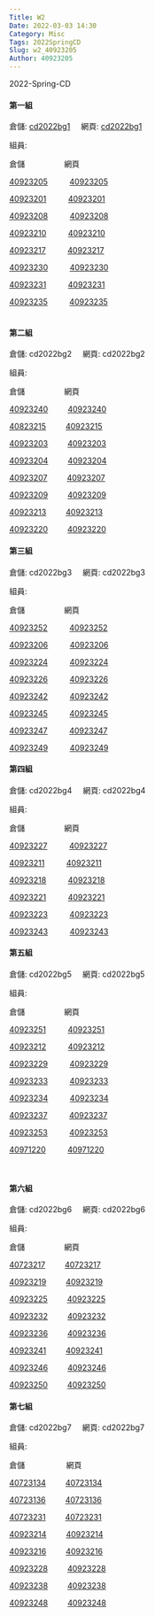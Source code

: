 ```yaml
---
Title: W2
Date: 2022-03-03 14:30
Category: Misc
Tags: 2022SpringCD
Slug: w2_40923205
Author: 40923205
---
```


2022-Spring-CD


<!-- PELICAN_END_SUMMARY -->

<h4><span>第一組</span></h4>
<p><span>倉儲: <a href="https://github.com/40923205/cd2022bg1">cd2022bg1</a>&nbsp; &nbsp; &nbsp;</span><span>網頁: <a href="https://40923205.github.io/cd2022bg1/content/index.html">cd2022bg1</a></span></p>
<p>組員:</p>
<p style="text-align: left;">倉儲&nbsp; &nbsp; &nbsp; &nbsp; &nbsp; &nbsp; &nbsp; &nbsp; &nbsp; <span>網頁</span></p>
<p><a href="https://github.com/40923205/cd2022">40923205</a>&nbsp; &nbsp; &nbsp; &nbsp; &nbsp;&nbsp;<a href="https://40923205.github.io/cd2022/content/index.html">40923205</a></p>
<p><a href="https://github.com/40923201/cd2022">40923201</a>&nbsp; &nbsp; &nbsp; &nbsp; &nbsp; <a href="https://40923201.github.io/cd2022/content/index.html">40923201</a></p>
<p><a href="https://github.com/nfu40923208/cd2022">40923208</a>&nbsp; &nbsp; &nbsp; &nbsp; &nbsp; <a href="https://nfu40923208.github.io/cd2022/content/index.html">40923208</a></p>
<p><a href="https://github.com/40923210/cd2022">40923210</a>&nbsp; &nbsp; &nbsp; &nbsp; &nbsp; <a href="https://40923210.github.io/cd2022/content/index.html">40923210</a></p>
<p><a href="https://github.com/40923217/cd2022">40923217</a>&nbsp; &nbsp; &nbsp; &nbsp; &nbsp; <a href="https://40923217.github.io/cd2022/content/index.html">40923217</a></p>
<p><a href="https://github.com/40923230/cd2022">40923230</a>&nbsp; &nbsp; &nbsp; &nbsp; &nbsp; <a href="https://40923230.github.io/cd2022/content/index.html">40923230</a></p>
<p><a href="https://github.com/40923231/cd2022">40923231</a>&nbsp; &nbsp; &nbsp; &nbsp; &nbsp; <a href="https://40923231.github.io/cd2022/content/index.html">40923231</a></p>
<p><a href="https://github.com/40923235/cd2022">40923235</a>&nbsp; &nbsp; &nbsp; &nbsp; &nbsp; <a href="https://40923235.github.io/cd2022/content/index.html">40923235</a></p>
<h4><br>第二組</h4>
<p><span>倉儲:&nbsp;cd2022bg2&nbsp; &nbsp; &nbsp;</span><span>網頁:<span>&nbsp;cd2022bg2</span></span></p>
<p><span><span>組員:</span></span></p>
<p><span><span>倉儲&nbsp; &nbsp; &nbsp; &nbsp; &nbsp; &nbsp; &nbsp; &nbsp; &nbsp; <span>網頁</span></span></span></p>
<p><span><span><span><a href="https://github.com/40923240/cd2022">40923240</a> &nbsp; &nbsp; &nbsp; &nbsp; <a href="https://40923240.github.io/cd2022/content/index.html">40923240</a></span></span></span></p>
<p><span><span><span><a href="https://github.com/40823215/cd2022">40823215</a> &nbsp; &nbsp; &nbsp; &nbsp; <a href="https://40823215.github.io/cd2022/content/index.html">40923215</a></span></span></span></p>
<p><span><span><span><a href="https://github.com/youshin40923203/cd2022">40923203</a> &nbsp; &nbsp; &nbsp; &nbsp; <a href="https://youshin40923203.github.io/cd2022/content/index.html">40923203</a></span></span></span></p>
<p><span><span><span><a href="https://github.com/40923204/cd2022">40923204</a> &nbsp; &nbsp; &nbsp; &nbsp; <a href="https://40923204.github.io/cd2022/content/index.html">40923204</a></span></span></span></p>
<p><span><span><span><a href="https://github.com/40923207/cd2022">40923207</a> &nbsp; &nbsp; &nbsp; &nbsp; <a href="https://40923207.github.io/cd2022/content/index.html">40923207</a></span></span></span></p>
<p><span><span><span><a href="https://github.com/nfu40923209/cd2022">40923209</a> &nbsp; &nbsp; &nbsp; &nbsp; <a href="https://nfu40923209.github.io/cd2022/content/index.html">40923209</a></span></span></span></p>
<p><span><span><span><a href="https://github.com/40923213/cd2022">40923213</a> &nbsp; &nbsp; &nbsp; &nbsp; <a href="https://40923213.github.io/cd2022/content/index.html">40923213</a></span></span></span></p>
<p><span><span><span><a href="https://github.com/40923220/cd2022">40923220</a> &nbsp; &nbsp; &nbsp; &nbsp; <a href="https://40923220.github.io/cd2022/content/index.html">40923220</a></span></span></span></p>
<p><span><span><span></span></span></span></p>
<h4><span><span><span>第三組</span></span></span></h4>
<p><span><span><span>倉儲:&nbsp;cd2022bg3&nbsp; &nbsp; &nbsp;<span>網頁:<span>&nbsp;cd2022bg3</span></span></span></span></span></p>
<p><span><span><span><span><span>組員:</span></span></span></span></span></p>
<p><span>倉儲&nbsp; &nbsp; &nbsp; &nbsp; &nbsp; &nbsp; &nbsp; &nbsp; &nbsp; <span>網頁</span></span></p>
<p><span><a href="https://github.com/40923252/cd2022">40923252</a>&nbsp; &nbsp; &nbsp; &nbsp; &nbsp; <a href="https://40923252.github.io/cd2022/content/index.html">40923252</a></span></p>
<p><span><a href="https://github.com/40923206-1/cd2022">40923206</a> &nbsp; &nbsp; &nbsp; &nbsp;&nbsp; <a href="https://40923206-1.github.io/cd2022/content/index.html">40923206</a></span></p>
<p><span><a href="https://github.com/s40923224/cd2022">40923224</a> &nbsp; &nbsp;&nbsp;&nbsp;&nbsp; &nbsp; <a href="https://s40923224.github.io/cd2022/content/index.html">40923224</a></span></p>
<p><span><a href="https://github.com/40923226/cd2022">40923226</a> &nbsp; &nbsp; &nbsp; &nbsp; &nbsp;<a href="https://40923226.github.io/cd2022/content/index.html">40923226</a></span></p>
<p><span><a href="https://github.com/40923242/cd2022">40923242</a> &nbsp; &nbsp; &nbsp; &nbsp; &nbsp;<a href="https://40923242.github.io/cd2022/content/index.html">40923242</a></span></p>
<p><span><a href="https://github.com/40923245-1/cd2022">40923245</a> &nbsp; &nbsp; &nbsp; &nbsp;&nbsp;&nbsp;<a href="https://40923245-1.github.io/cd2022/content/index.html">40923245</a></span></p>
<p><span><a href="https://github.com/40923247/cd2022">40923247</a> &nbsp; &nbsp; &nbsp; &nbsp; &nbsp;<a href="https://40923247.github.io/cd2022/content/index.html">40923247</a></span></p>
<p><span><a href="https://github.com/40923249-1/cd2022">40923249</a> &nbsp; &nbsp; &nbsp; &nbsp; &nbsp;<a href="https://40923249-1.github.io/cd2022/content/index.html">40923249</a></span></p>
<p><span></span></p>
<h4><span>第四組</span></h4>
<p><span>倉儲:&nbsp;cd2022bg4&nbsp; &nbsp; &nbsp;網頁:&nbsp;cd2022bg4</span></p>
<p><span><span><span><span><span>組員:</span></span></span></span></span></p>
<p><span>倉儲&nbsp; &nbsp; &nbsp; &nbsp; &nbsp; &nbsp; &nbsp; &nbsp; &nbsp; <span>網頁</span></span></p>
<p><span></span><a href="https://github.com/40923227/cd2022">40923227</a>&nbsp; &nbsp; &nbsp; &nbsp; &nbsp; <a href="https://40923227.github.io/cd2022/content/index.html">40923227</a></p>
<p><a href="https://github.com/a40923211/cd2022">40923211</a>&nbsp; &nbsp; &nbsp; &nbsp; &nbsp; <a href="https://a40923211.github.io/cd2022/content/index.html">40923211</a></p>
<p><a href="https://github.com/40923218/cd2022">40923218</a>&nbsp; &nbsp; &nbsp; &nbsp; &nbsp; <a href="https://40923218.github.io/cd2022/content/index.html">40923218</a></p>
<p><a href="https://github.com/40923221/cd2022">40923221</a>&nbsp; &nbsp; &nbsp; &nbsp; &nbsp; <a href="https://40923221.github.io/cd2022/content/index.html">40923221</a></p>
<p><a href="https://github.com/40923223/cd2022">40923223</a>&nbsp; &nbsp; &nbsp; &nbsp; &nbsp; <a href="https://40923223.github.io/cd2022/content/index.html">40923223</a></p>
<p><a href="https://github.com/40923243/cd2022">40923243</a>&nbsp; &nbsp; &nbsp; &nbsp; &nbsp; <a href="https://40923243.github.io/cd2022/content/index.html">40923243</a></p>
<p><span></span></p>
<h4><span>第五組</span></h4>
<p><span>倉儲:&nbsp;cd2022bg5&nbsp; &nbsp; &nbsp;網頁:&nbsp;cd2022bg5</span></p>
<p><span><span><span><span><span>組員:</span></span></span></span></span></p>
<p><span>倉儲&nbsp; &nbsp; &nbsp; &nbsp; &nbsp; &nbsp; &nbsp; &nbsp; &nbsp; <span>網頁</span></span></p>
<p><span></span><a href="https://github.com/40923251/cd2022">40923251</a>&nbsp; &nbsp; &nbsp; &nbsp; &nbsp; <a href="https://40923251.github.io/cd2022/content/index.html">40923251</a></p>
<p><a href="https://github.com/40923212/cd2022">40923212</a>&nbsp; &nbsp; &nbsp; &nbsp; &nbsp; <a href="https://40923212.github.io/cd2022/content/index.html">40923212</a></p>
<p><a href="https://github.com/40923229/cd2022">40923229</a>&nbsp; &nbsp; &nbsp; &nbsp; &nbsp; <a href="https://40923229.github.io/cd2022/content/index.html">40923229</a></p>
<p><a href="https://github.com/40923233/cd2022">40923233</a>&nbsp; &nbsp; &nbsp; &nbsp; &nbsp; <a href="https://40923233.github.io/cd2022/content/index.html">40923233</a></p>
<p><a href="https://github.com/40923234/cd2022">40923234</a>&nbsp; &nbsp; &nbsp; &nbsp; &nbsp; <a href="https://40923234.github.io/cd2022/content/index.html">40923234</a></p>
<p><a href="https://github.com/40923237/cd2022">40923237</a>&nbsp; &nbsp; &nbsp; &nbsp; &nbsp; <a href="https://40923237.github.io/cd2022/content/index.html">40923237</a></p>
<p><a href="https://github.com/40923253/cd2022">40923253</a>&nbsp; &nbsp; &nbsp; &nbsp; &nbsp; <a href="https://40923253.github.io/cd2022/content/index.html">40923253</a></p>
<p><a href="https://github.com/40971220/cd2022">40971220</a>&nbsp; &nbsp; &nbsp; &nbsp; &nbsp; <a href="https://40971220.github.io/cd2022/content/index.html">40971220</a></p>
<p><span>&nbsp;</span></p>
<h4><span>第六組</span></h4>
<p><span>倉儲:&nbsp;cd2022bg6&nbsp; &nbsp; &nbsp;網頁:&nbsp;cd2022bg6</span></p>
<p><span><span><span><span><span>組員:</span></span></span></span></span></p>
<p><span>倉儲&nbsp; &nbsp; &nbsp; &nbsp; &nbsp; &nbsp; &nbsp; &nbsp; &nbsp; <span>網頁</span></span></p>
<p><span></span><a href="https://github.com/40723217/cd2022">40723217</a> &nbsp; &nbsp; &nbsp; &nbsp; <a href="https://40723217.github.io/cd2022/content/index.html">40723217</a></p>
<p><a href="https://github.com/nfu40923219/cd2022">40923219</a> &nbsp; &nbsp; &nbsp; &nbsp;&nbsp;<a href="https://nfu40923219.github.io/cd2022/content/index.html"><span>40923219</span></a></p>
<p><a href="https://github.com/40923225/cd2022">40923225</a> &nbsp; &nbsp; &nbsp; &nbsp; <a href="https://40923225.github.io/cd2022/content/index.html">40923225</a></p>
<p><a href="https://github.com/40923232/cd2022">40923232</a> &nbsp; &nbsp; &nbsp; &nbsp; <a href="https://40923232.github.io/cd2022/content/index.html">40923232</a></p>
<p><a href="https://github.com/40923236/cd2022">40923236</a> &nbsp; &nbsp; &nbsp; &nbsp; <a href="https://40923236.github.io/cd2022/content/index.html">40923236</a></p>
<p><a href="https://github.com/40923241/cd2022">40923241</a> &nbsp; &nbsp; &nbsp; &nbsp; <a href="https://40923241.github.io/cd2022/content/index.html">40923241</a></p>
<p><a href="https://github.com/40923246/cd2022">40923246</a> &nbsp; &nbsp; &nbsp; &nbsp; <a href="https://40923246.github.io/cd2022/content/index.html">40923246</a></p>
<p><a href="https://github.com/40923250/cd2022">40923250</a> &nbsp; &nbsp; &nbsp; &nbsp; <a href="https://40923250.github.io/cd2022/content/index.html">40923250</a></p>
<p><span></span></p>
<h4><span>第七組</span></h4>
<p><span>倉儲:&nbsp;cd2022bg7&nbsp; &nbsp; &nbsp;網頁:&nbsp;cd2022bg7</span></p>
<p><span><span><span><span><span>組員:</span></span></span></span></span></p>
<p><span>倉儲&nbsp; &nbsp; &nbsp; &nbsp; &nbsp; &nbsp; &nbsp; &nbsp; &nbsp; &nbsp;網頁</span></p>
<p><span></span><a href="https://github.com/40723134/cd2022">40723134</a> &nbsp; &nbsp; &nbsp; &nbsp; <a href="https://40723134.github.io/cd2022/content/index.html">40723134</a></p>
<p><a href="https://github.com/40723136/cd2022">40723136</a> &nbsp; &nbsp; &nbsp; &nbsp; <a href="https://s40723136.github.io/cd2022/content/index.html">40723136</a></p>
<p><a href="https://github.com/40732331/cd2022">40723231</a> &nbsp; &nbsp; &nbsp; &nbsp; <a href="https://40732331.github.io/cd2022/content/index.html">40723231</a></p>
<p><a href="https://github.com/40923214/cd2022">40923214</a> &nbsp; &nbsp; &nbsp; &nbsp; <a href="https://40923214.github.io/cd2022/content/index.html">40923214</a></p>
<p><a href="https://github.com/40923216/cd2022">40923216</a> &nbsp; &nbsp; &nbsp; &nbsp; <a href="https://40923216.github.io/cd2022/content/index.html">40923216</a></p>
<p><a href="https://github.com/40923228/cd2022">40923228</a> &nbsp; &nbsp; &nbsp; &nbsp; <a href="https://40923228.github.io/cd2022/content/index.html">40923228</a></p>
<p><a href="https://github.com/40923238/cd2022">40923238</a> &nbsp; &nbsp; &nbsp; &nbsp; <a href="https://40923238.github.io/cd2022/content/index.html">40923238</a></p>
<p><a href="https://github.com/40923248/cd2022">40923248</a> &nbsp; &nbsp; &nbsp; &nbsp; <a href="https://40923248.github.io/cd2022/content/index.html">40923248</a></p>
<p><span></span></p>